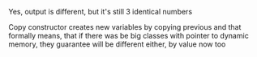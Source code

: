 Yes, output is different, but it's still 3 identical numbers

Copy constructor creates new variables by copying previous and that formally means, that if
there was be big classes with pointer to dynamic memory, they guarantee will be different either, by value now too
